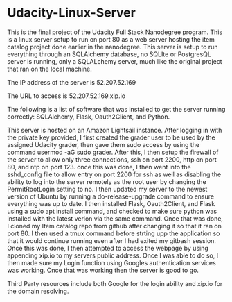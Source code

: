 # Udacity-Linux-Server

This is the final project of the Udacity Full Stack Nanodegree program. This is a linux server setup to run on port 80 as a web server hosting the item catalog project done earlier in the nanodegree. This server is setup to run everything through an SQLAlchemy database, no SQLIte or PostgresQL server is running, only a SQLALchemy server, much like the original project that ran on the local machine.

The IP address of the server is 52.207.52.169

The URL to access is 52.207.52.169.xip.io

The following is a list of software that was installed to get the server running correctly: SQLAlchemy, Flask, Oauth2Client, and Python.


This server is hosted on an Amazon Lightsail instance. After logging in with the private key provided, I first created the grader user to be used by the assigned Udacity grader, then gave them sudo access by using the command usermod -aG sudo grader. After this, I then setup the firewall of the server to allow only three connections, ssh on port 2200, http on port 80, and ntp on port 123. once this was done, I then went into the sshd_config file to allow entry on port 2200 for ssh as well as disabling the ability to log into the server remotely as the root user by changing the PermitRootLogin setting to no. I then updated my server to the newest version of Ubuntu by running a do-release-upgrade command to ensure everything was up to date. I then installed Flask, Oauth2Client, and Flask using a sudo apt install command, and checked to make sure python was installed with the latest verion via the same command. Once that was done, I cloned my Item catalog repo from github after changing it so that it ran on port 80. I then used a tmux command before strting upp the application so that it would continue running even after I had exited my gitbash session. Once this was done, I then attempted to access the webpage by using appending xip.io to my servers public address. Once I was able to do so, I then made sure my Login function using Googles authentication services was working. Once that was working then the server is good to go.

Third Party resources include both Google for the login ability and xip.io for the domain resolving.

